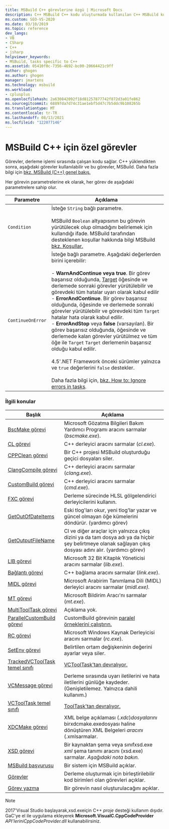 ```yaml
---
title: MSBuild C++ görevlerine özgü | Microsoft Docs
description: C++ MSBuild C++ kodu oluşturmada kullanılan C++ MSBuild kullanılabilir görevlere bakın.
ms.custom: SEO-VS-2020
ms.date: 03/10/2019
ms.topic: reference
dev_langs:
- VB
- CSharp
- C++
- jsharp
helpviewer_keywords:
- MSBuild, tasks specific to C++
ms.assetid: 05410f0c-7356-4692-bc00-20664421c9ff
author: ghogen
ms.author: ghogen
manager: jmartens
ms.technology: msbuild
ms.workload:
- cplusplus
ms.openlocfilehash: 2a630842092f18d81257877742f872d3a01fe862
ms.sourcegitcommit: 68897da7d74c31ae1ebf5d47c7b5ddc9b108265b
ms.translationtype: MT
ms.contentlocale: tr-TR
ms.lasthandoff: 08/13/2021
ms.locfileid: "122077146"
---
```

# <a name="msbuild-tasks-specific-to-c"></a>MSBuild C++ için özel görevler

Görevler, derleme işlemi sırasında çalışan kodu sağlar. C++ yüklendikten sonra, aşağıdaki görevler kullanılabilir ve bu görevler, MSBuild. Daha fazla bilgi için [bkz. MSBuild (C++) genel bakış.](/cpp/build/msbuild-visual-cpp-overview)

 Her görevin parametrelerine ek olarak, her görev de aşağıdaki parametrelere sahip olur.

| Parametre | Açıklama |
|-------------------| - |
| `Condition` | İsteğe `String` bağlı parametre.<br /><br /> MSBuild `Boolean` altyapısının bu görevin yürütülecek olup olmadığını belirlemek için kullandığı ifade. MSBuild tarafından desteklenen koşullar hakkında bilgi MSBuild [bkz. Koşullar.](../msbuild/msbuild-conditions.md) |
| `ContinueOnError` | İsteğe bağlı parametre. Aşağıdaki değerlerden birini içerebilir:<br /><br /> -   **WarnAndContinue veya** **true**. Bir görev başarısız olduğunda, [Target](../msbuild/target-element-msbuild.md) öğesinde ve derlemede sonraki görevler yürütülebilir ve görevdeki tüm hatalar uyarı olarak kabul edilir<br />-   **ErrorAndContinue**. Bir görev başarısız olduğunda, öğesinde ve derlemede sonraki görevler yürütülebilir ve görevdeki tüm `Target` hatalar hata olarak kabul edilir.<br />-   **ErrorAndStop** veya **false** (varsayılan). Bir görev başarısız olduğunda, öğesinde ve derlemede kalan görevler yürütülmez ve tüm öğe ile `Target` `Target` derlemenin başarısız olduğu kabul edilir.<br /><br /> 4.5'.NET Framework önceki sürümler yalnızca ve `true` değerlerini `false` destekler.<br /><br /> Daha fazla bilgi için, [bkz. How to: Ignore errors in tasks](../msbuild/how-to-ignore-errors-in-tasks.md). |

### <a name="related-topics"></a>İlgili konular

|Başlık|Açıklama|
|-----------|-----------------|
|[BscMake görevi](../msbuild/bscmake-task.md)|Microsoft Gözatma Bilgileri Bakım Yardımcı Programı aracını sarmalar (*bscmake.exe*).|
|[CL görevi](../msbuild/cl-task.md)|C++ derleyici aracını sarmalar (*cl.exe*).|
|[CPPClean görevi](../msbuild/cppclean-task.md)|Bir C++ projesi MSBuild oluşturduğu geçici dosyaları siler.|
|[ClangCompile görevi](../msbuild/clangcompile-task.md)|C++ derleyici aracını sarmalar (*clang.exe*).|
|[CustomBuild görevi](../msbuild/custombuild-task.md)|C++ derleyici aracını sarmalar (*cmd.exe*).|
|[FXC görevi](../msbuild/fxc-task.md)|Derleme sürecinde HLSL gölgelendirici derleyicilerini kullanın.|
|[GetOutOfDateItems](../msbuild/getoutofdateitems-task.md)|Eski tlog'ları okur, yeni tlog'lar yazar ve güncel olmayan öğe kümelerini döndürür. (yardımcı görev)|
|[GetOutputFileName](../msbuild/getoutputfilename-task.md)|Cl ve diğer araçlar için yalnızca çıkış dizini ya da tam dosya adı ya da hiçbir şey belirtmeye olanak sağlayan çıkış dosyası adını alır. (yardımcı görev)|
|[LIB görevi](../msbuild/lib-task.md)|Microsoft 32 Bit Kitaplık Yöneticisi aracını sarmalar (*lib.exe*).|
|[Bağlantı görevi](../msbuild/link-task.md)|C++ bağlama aracını sarmalar (*link.exe*).|
|[MIDL görevi](../msbuild/midl-task.md)|Microsoft Arabirim Tanımlama Dili (MIDL) derleyici aracını sarmalar (*midl.exe).*|
|[MT görevi](../msbuild/mt-task.md)|Microsoft Bildirim Aracı'nı sarmalar (*mt.exe*).|
|[MultiToolTask görevi](../msbuild/multitooltask-task.md)|Açıklama yok.|
|[ParallelCustomBuild görevi](../msbuild/parallelcustombuild-task.md)|CustomBuild görevinin [paralel örneklerini çalıştırın.](../msbuild/custombuild-task.md)|
|[RC görevi](../msbuild/rc-task.md)|Microsoft Windows Kaynak Derleyicisi aracını sarmalar (*rc.exe*).|
|[SetEnv görevi](../msbuild/setenv-task.md)|Belirtilen ortam değişkeninin değerini ayarlar veya siler.|
|[TrackedVCToolTask temel sınıfı](../msbuild/trackedvctooltask-base-class.md)|[VCToolTask'tan devralıyor.](../msbuild/vctooltask-base-class.md)|
|[VCMessage görevi](../msbuild/vcmessage-task.md)|Derleme sırasında uyarı iletilerini ve hata iletilerini günlüğe kaydeder. (Genişletilemez. Yalnızca dahili kullanım.)|
|[VCToolTask temel sınıfı](../msbuild/vctooltask-base-class.md)|[ToolTask'tan devralıyor.](/dotnet/api/microsoft.build.utilities.tooltask)|
|[XDCMake görevi](../msbuild/xdcmake-task.md)|XML belge açıklaması (*.xdc*)*dosyalarını* birxdcmake.exedosyası haline dönüştüren XML Belgeleri *aracını* (.xmlsarmalar.|
|[XSD görevi](../msbuild/xsd-task.md)|Bir kaynaktan şema veya sınıfxsd.exe *xml* şema tanımı aracını (xsd.exe) sarmalar. *Aşağıdaki nota bakın.*|
|[MSBuild başvurusu](../msbuild/msbuild-reference.md)|Bir sistem için MSBuild açıklar.|
|[Görevler](../msbuild/msbuild-tasks.md)|Derleme oluşturmak için birleştirilebilir kod birimleri olan görevleri açıklar.|
|[Görev yazma](../msbuild/task-writing.md)|Bir görevin nasıl oluşturulacağını açıklar.|

> [!NOTE]
> 2017'Visual Studio başlayarak,xsd.exeiçin C++ *proje* desteği kullanım dışıdır. GaC'ye el ile uygulama ekleyerek **Microsoft.VisualC.CppCodeProvider** *API'leriniCppCodeProvider.dll* kullanabilirsiniz.
